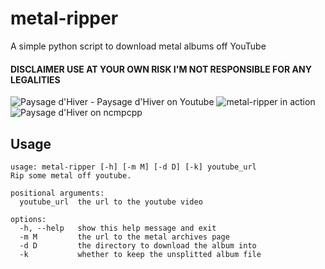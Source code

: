 # metal-ripper
A simple python script to download metal albums off YouTube

#### DISCLAIMER USE AT YOUR OWN RISK I'M NOT RESPONSIBLE FOR ANY LEGALITIES

![Paysage d'Hiver - Paysage d'Hiver on Youtube](https://media.discordapp.net/attachments/710100543917260862/926833905212989450/unknown.png "Paysage d'Hiver - Paysage d'Hiver")
![metal-ripper in action](https://cdn.discordapp.com/attachments/710100543917260862/926833481542139934/unknown.png "metal-ripper")
![Paysage d'Hiver on ncmpcpp](https://cdn.discordapp.com/attachments/710100543917260862/926833802813272114/unknown.png "ncmpcpp")

## Usage
```
usage: metal-ripper [-h] [-m M] [-d D] [-k] youtube_url
Rip some metal off youtube.

positional arguments:
  youtube_url  the url to the youtube video

options:
  -h, --help   show this help message and exit
  -m M         the url to the metal archives page
  -d D         the directory to download the album into
  -k           whether to keep the unsplitted album file
```
